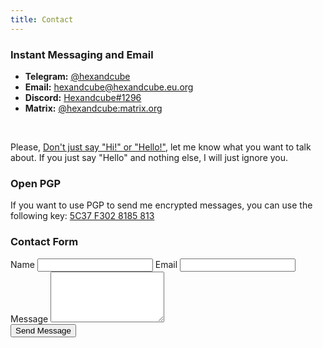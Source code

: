 ```yaml
---
title: Contact
---
```


### Instant Messaging and Email

<ul>
    <li><b>Telegram:</b> <a href="https://t.me/hexandcube">@hexandcube</a></li>
    <li><b>Email:</b> <a href="mailto:hexandcube@hexandcube.eu.org">hexandcube@hexandcube.eu.org</a></li>
    <li><b>Discord:</b> <a href="https://support.discord.com/hc/en-us/articles/218344397-How-do-I-add-my-friend-to-my-friends-list" target="_blank">Hexandcube#1296</a></li>
    <li><b>Matrix:</b> <a href="https://matrix.to/#/@hexandcube:matrix.org">@hexandcube:matrix.org</a></li>
</ul>

&nbsp;

Please, [Don't just say "Hi!" or "Hello!"](https://nohello.net/), let me know what you want to talk about. If you just say "Hello" and nothing else, I will just ignore you.

### Open PGP

If you want to use PGP to send me encrypted messages, you can use the following key: [5C37 F302 8185 813](/pgp)
### Contact Form

<form method="POST" data-netlify="true" name="Contact Form" data-netlify-recaptcha="true">
    <label for="Name">Name</label>
    <input class="mb-2 px-3 py-2 rounded block dark:bg-dark bg-light w-full" type="text" id="Name" name="Name" placeholder="" required>
    <label for="Email">Email</label>
    <input class="mb-2 px-3 py-2 rounded block dark:bg-dark bg-light w-full" type="Email" id="Email" name="Email" placeholder="" required>
    <label for="Message">Message</label>
    <textarea class="px-3 py-2 rounded block dark:bg-dark bg-light w-full" id="Message" rows="5" name="Message" placeholder="" required></textarea>
    <br>
    <div data-netlify-recaptcha="true"></div>
    <button type="submit" class="btn btn-primary"><i class="fas fa-paper-plane"></i> Send Message</button>
</form>